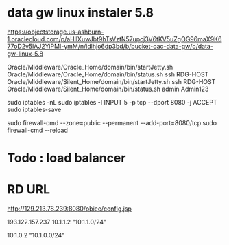 # data gw linux instaler 5.8
https://objectstorage.us-ashburn-1.oraclecloud.com/p/aHllXuwJbt9hTsVztN57upcj3V6tKV5uZgOG96maX9K677oD2v5lAJ2YiPMI-ymM/n/idlhjo6dp3bd/b/bucket-oac-data-gw/o/data-gw-linux-5.8


Oracle/Middleware/Oracle_Home/domain/bin/startJetty.sh
Oracle/Middleware/Oracle_Home/domain/bin/status.sh
ssh RDG-HOST Oracle/Middleware/Silent_Home/domain/bin/startJetty.sh
ssh RDG-HOST Oracle/Middleware/Silent_Home/domain/bin/status.sh
admin
Admin123

sudo iptables -nL
sudo iptables -I INPUT 5 -p tcp --dport 8080 -j ACCEPT
sudo iptables-save

sudo firewall-cmd --zone=public --permanent --add-port=8080/tcp
sudo firewall-cmd --reload

# Todo : load balancer

# RD URL 
http://129.213.78.239:8080/obiee/config.jsp

193.122.157.237
10.1.1.2
"10.1.1.0/24"

10.1.0.2
"10.1.0.0/24"
